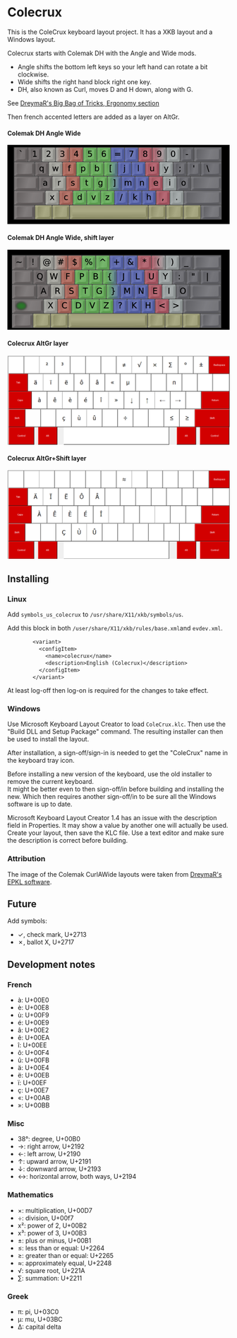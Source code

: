 # Colecrux

This is the ColeCrux keyboard layout project.  It has a XKB layout and a Windows layout. 

Colecrux starts with Colemak DH with the Angle and Wide mods.
- Angle shifts the bottom left keys so your left hand can rotate a bit clockwise.
- Wide shifts the right hand block right one key.
- DH, also known as Curl, moves D and H down, along with G.

See [DreymaR's Big Bag of Tricks, Ergonomy section](https://dreymar.colemak.org/ergo-mods.html)

Then french accented letters are added as a layer on AltGr.


#### Colemak DH Angle Wide
![Colemak DH Angle Wide](Colemak%20DH%20Angle%20Wide%20Layout.png)

#### Colemak DH Angle Wide, shift layer
![Colemak DH Angle Wide Shift layer](Colemak%20DH%20Angle%20Wide%20Shift%20Layout.png)

#### Colecrux AltGr layer
![ColeCrux AltGr layer](Colecrux%20AltGr%20layer.png)

#### Colecrux AltGr+Shift layer
![ColeCrux AltGr+Shift layer](Colecrux%20AltGr+Shift%20layer.png)


## Installing

### Linux

Add `symbols_us_colecrux` to `/usr/share/X11/xkb/symbols/us`.

Add this block in both `/user/share/X11/xkb/rules/base.xml`and `evdev.xml`.

```
        <variant>
          <configItem>
            <name>colecrux</name>
            <description>English (Colecrux)</description>
          </configItem>
        </variant>
```

At least log-off then log-on is required for the changes to take effect.


### Windows

Use Microsoft Keyboard Layout Creator to load `ColeCrux.klc`.  Then use the "Build DLL and
Setup Package" command.  The resulting installer can then be used to install the layout.

After installation, a sign-off/sign-in is needed to get the "ColeCrux" name in the keyboard tray icon.

Before installing a new version of the keyboard, use the old installer to remove the current keyboard.  
It might be better even to then sign-off/in before building and installing the new.  Which then requires
another sign-off/in to be sure all the Windows software is up to date.

Microsoft Keyboard Layout Creator 1.4 has an issue with the description field in Properties.  It may
show a value by another one will actually be used.  Create your layout, then save the KLC file.
Use a text editor and make sure the description is correct before building.


### Attribution

The image of the Colemak CurlAWide layouts were taken from [DreymaR's EPKL software](https://github.com/DreymaR/BigBagKbdTrixPKL).


## Future

Add symbols:
- ✓, check mark, U+2713
- ✗, ballot X, U+2717


## Development notes

### French

- à: U+00E0
- è: U+00E8
- ù: U+00F9
- é: U+00E9
- â: U+00E2
- ê: U+00EA
- î: U+00EE
- ô: U+00F4
- û: U+00FB
- ä: U+00E4
- ë: U+00EB
- ï: U+00EF
- ç: U+00E7
- «: U+00AB
- »: U+00BB


### Misc

- 38°: degree, U+00B0
- →: right arrow, U+2192
- ←: left arrow, U+2190
- ↑: upward arrow, U+2191
- ↓: downward arrow, U+2193
- ↔: horizontal arrow, both ways, U+2194


### Mathematics

- ×: multiplication, U+00D7
- ÷: division, U+00f7
- x²: power of 2, U+00B2
- x³: power of 3, U+00B3
- ±: plus or minus, U+00B1
- ≤: less than or equal: U+2264
- ≥: greater than or equal: U+2265
- ≈: approximately equal, U+2248
- √: square root, U+221A
- ∑: summation: U+2211


### Greek

- π: pi, U+03C0
- μ: mu, U+03BC
- Δ: capital delta
